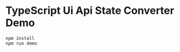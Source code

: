 TypeScript Ui Api State Converter Demo
===========================

```
npm install
npm run demo
```
